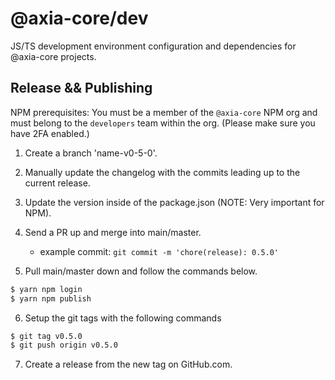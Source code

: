 # @axia-core/dev

JS/TS development environment configuration and dependencies for @axia-core projects.

## Release && Publishing

NPM prerequisites: You must be a member of the `@axia-core` NPM org and must belong to the `developers` team within the org. (Please make sure you have 2FA enabled.)

1. Create a branch 'name-v0-5-0'.

2. Manually update the changelog with the commits leading up to the current release.

3. Update the version inside of the package.json (NOTE: Very important for NPM).

4. Send a PR up and merge into main/master. 

    * example commit: `git commit -m 'chore(release): 0.5.0'`

5. Pull main/master down and follow the commands below.

```bash
$ yarn npm login
$ yarn npm publish
```

6. Setup the git tags with the following commands

```bash
$ git tag v0.5.0
$ git push origin v0.5.0
```

7. Create a release from the new tag on GitHub.com. 
